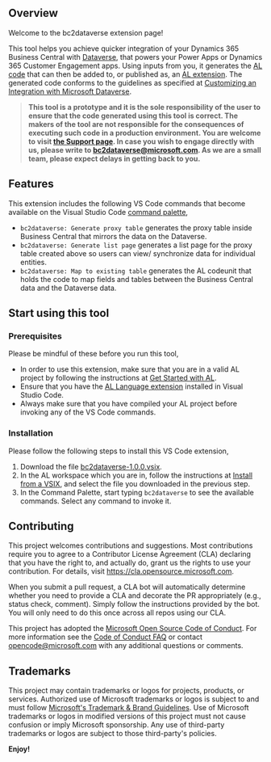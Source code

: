 ## Overview

Welcome to the bc2dataverse extension page!

This tool helps you achieve quicker integration of your Dynamics 365 Business Central with [Dataverse](https://powerplatform.microsoft.com/en-us/dataverse/), that powers your Power Apps or Dynamics 365 Customer Engagement apps. Using inputs from you, it generates the [AL code](https://learn.microsoft.com/en-us/dynamics365/business-central/dev-itpro/developer/devenv-programming-in-al) that can then be added to, or published as, an [AL extension](https://learn.microsoft.com/en-us/dynamics365/business-central/dev-itpro/developer/devenv-dev-overview). The generated code conforms to the guidelines as specified at [Customizing an Integration with Microsoft Dataverse](https://learn.microsoft.com/en-us/dynamics365/business-central/dev-itpro/administration/administration-custom-cds-integration).

> **This tool is a prototype and it is the sole responsibility of the user to ensure that the code generated using this tool is correct. The makers of the tool are not responsible for the consequences of executing such code in a production environment. You are welcome to visit [the Support page](./SUPPORT.md). In case you wish to engage directly with us, please write to bc2dataverse@microsoft.com. As we are a small team, please expect delays in getting back to you.**

## Features

This extension includes the following VS Code commands that become available on the Visual Studio Code [command palette](https://code.visualstudio.com/docs/getstarted/userinterface#_command-palette),
- `bc2dataverse: Generate proxy table` generates the proxy table inside Business Central that mirrors the data on the Dataverse.
- `bc2dataverse: Generate list page` generates a list page for the proxy table created above so users can view/ synchronize data for individual entities.
- `bc2dataverse: Map to existing table` generates the AL codeunit that holds the code to map fields and tables between the Business Central data and the Dataverse data.

## Start using this tool

### Prerequisites

Please be mindful of these before you run this tool,
- In order to use this extension, make sure that you are in a valid AL project by following the instructions at [Get Started with AL](https://learn.microsoft.com/da-dk/dynamics365/business-central/dev-itpro/developer/devenv-get-started).
- Ensure that you have the [AL Language extension](https://marketplace.visualstudio.com/items?itemName=ms-dynamics-smb.al) installed in Visual Studio Code.
- Always make sure that you have compiled your AL project before invoking any of the VS Code commands.

### Installation
Please follow the following steps to install this VS Code extension,
1. Download the file [bc2dataverse-1.0.0.vsix](/bc2dataverse-1.0.0.vsix).
2. In the AL workspace which you are in, follow the instructions at [Install from a VSIX](https://code.visualstudio.com/docs/editor/extension-marketplace#_install-from-a-vsix), and select the file you downloaded in the previous step.
3. In the Command Palette, start typing `bc2dataverse` to see the available commands. Select any command to invoke it.

## Contributing

This project welcomes contributions and suggestions.  Most contributions require you to agree to a
Contributor License Agreement (CLA) declaring that you have the right to, and actually do, grant us
the rights to use your contribution. For details, visit https://cla.opensource.microsoft.com.

When you submit a pull request, a CLA bot will automatically determine whether you need to provide
a CLA and decorate the PR appropriately (e.g., status check, comment). Simply follow the instructions
provided by the bot. You will only need to do this once across all repos using our CLA.

This project has adopted the [Microsoft Open Source Code of Conduct](https://opensource.microsoft.com/codeofconduct/).
For more information see the [Code of Conduct FAQ](https://opensource.microsoft.com/codeofconduct/faq/) or
contact [opencode@microsoft.com](mailto:opencode@microsoft.com) with any additional questions or comments.

## Trademarks

This project may contain trademarks or logos for projects, products, or services. Authorized use of Microsoft
trademarks or logos is subject to and must follow
[Microsoft's Trademark & Brand Guidelines](https://www.microsoft.com/en-us/legal/intellectualproperty/trademarks/usage/general).
Use of Microsoft trademarks or logos in modified versions of this project must not cause confusion or imply Microsoft sponsorship.
Any use of third-party trademarks or logos are subject to those third-party's policies.

**Enjoy!**
